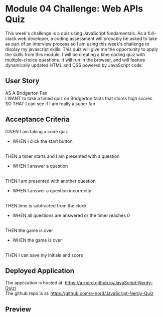 # Module 04 Challenge: Web APIs Quiz
This week's challenge is a quiz using JavaScript fundamentals.  As a full-stack web developer, a coding assessment will probably be asked to take as part of an interview process so I am using this week's challenge to display my javascript skills.  This quiz will give me the opportunity to apply the skills from this module.  I will be creating a time coding quiz with multiple-choice questions. It will run in the browser, and will feature dynamically updated HTML and CSS powered by JavaScript code.

## User Story
AS A Bridgerton Fan
<br>
I WANT to take a timed quiz on Bridgerton facts that stores high scores
<br>
SO THAT I can see if I am really a super fan

## Acceptance Criteria
GIVEN I am taking a code quiz
* WHEN I click the start button
<br>
THEN a timer starts and I am presented with a question

* WHEN I answer a question
<br>
THEN I am presented with another question

* WHEN I answer a question incorrectly
<br>
THEN time is subtracted from the clock

* WHEN all questions are answered or the timer reaches 0
<br>
THEN the game is over

* WHEN the game is over
<br>
THEN I can save my initials and score



## Deployed Application
The application is hosted at: https://a-nord.github.io/JavaScript-Nerdy-Quiz/
<br>
The github repo is at: https://github.com/a-nord/JavaScript-Nerdy-Quiz

## Preview
<!-- ![screenshot](screenshot link) -->